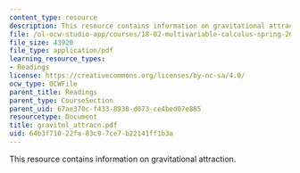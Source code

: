 ```yaml
---
content_type: resource
description: This resource contains information on gravitational attraction.
file: /ol-ocw-studio-app/courses/18-02-multivariable-calculus-spring-2006/64b3f71022fa83c97ce7b22141ff1b3a_gravitnl_attracn.pdf
file_size: 43920
file_type: application/pdf
learning_resource_types:
- Readings
license: https://creativecommons.org/licenses/by-nc-sa/4.0/
ocw_type: OCWFile
parent_title: Readings
parent_type: CourseSection
parent_uid: 67ae370c-f433-8938-d073-ce4bed07e885
resourcetype: Document
title: gravitnl_attracn.pdf
uid: 64b3f710-22fa-83c9-7ce7-b22141ff1b3a
---
```

This resource contains information on gravitational attraction.